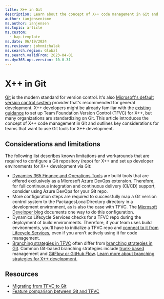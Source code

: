 ```yaml
---
title: X++ in Git
description: Learn about the concept of X++ code management in Git and outlines key considerations for teams that want to use Git tools for X++ development.
author: ianjensenisme
ms.author: ianjensen
ms.topic: article
ms.custom: 
  - bap-template
ms.date: 06/19/2024
ms.reviewer: johnmichalak
ms.search.region: Global
ms.search.validFrom: 2023-04-01
ms.dyn365.ops.version: 10.0.31
---
```


# X++ in Git

[Git](/devops/develop/git/what-is-git) is the modern standard for version control. It's also [Microsoft's default version control system](/azure/devops/repos/tfvc/comparison-git-tfvc?view=azure-devops&preserve-view=true#which-version-control-system-should-i-use) provider that's recommended for general development. X++ developers might be already familiar with the [existing guidance](version-control-metadata-navigation.md) to set up Team Foundation Version Control (TFVC) for X++, but many organizations are standardizing on Git. This article introduces the concept of X++ code management in Git and outlines key considerations for teams that want to use Git tools for X++ development.

## Considerations and limitations

The following list describes known limitations and workarounds that are required to configure a Git repository (repo) for X++ and set up developer environments for X++ development via Git:

- [Dynamics 365 Finance and Operations Tools](https://marketplace.visualstudio.com/items?itemName=Dyn365FinOps.dynamics365-finops-tools) are build tools that are offered exclusively as a Microsoft Azure DevOps extension. Therefore, for full continuous integration and continuous delivery (CI/CD) support, consider using Azure DevOps for your Git repo.
- More configuration steps are required to successfully map a Git version control system to the PackagesLocalDirectory directory in a development environment, as is also the case with TFVC. The [Microsoft Developer blog](https://devblogs.microsoft.com/ise/xpp-and-git/) documents one way to do this configuration.
- Dynamics Lifecycle Services checks for a TFVC repo during the deployment of build environments. Therefore, if your team uses build environments, you'll have to initialize a TFVC repo and [connect to it from Lifecycle Services](../perf-test/continuous-build-test-automation.md#azure-devops-credential-setup-and-linking-to-lcs-project), even if you aren't actively using it for code management.
- [Branching strategies in TFVC](/azure/devops/repos/tfvc/branching-strategies-with-tfvc) often differ from [branching strategies in Git](/azure/devops/repos/git/branch-policies-overview). Common Git-based branching strategies include [trunk-based](/devops/develop/how-microsoft-develops-devops) management and [GitFlow or GitHub Flow](/devops/develop/how-microsoft-develops-devops). [Learn more about branching strategies for X++ development.](branching.md)

## Resources

- [Migrating from TFVC to Git](/devops/develop/git/migrate-from-tfvc-to-git)
- [Feature comparison between Git and TFVC](/azure/devops/repos/tfvc/comparison-git-tfvc?view=azure-devops&preserve-view=true)
